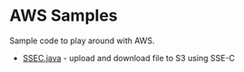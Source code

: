 # AWS Samples

Sample code to play around with AWS.

* [SSEC.java](src/main/java/test/aws/SSEC.java) - upload and download file to S3 using SSE-C